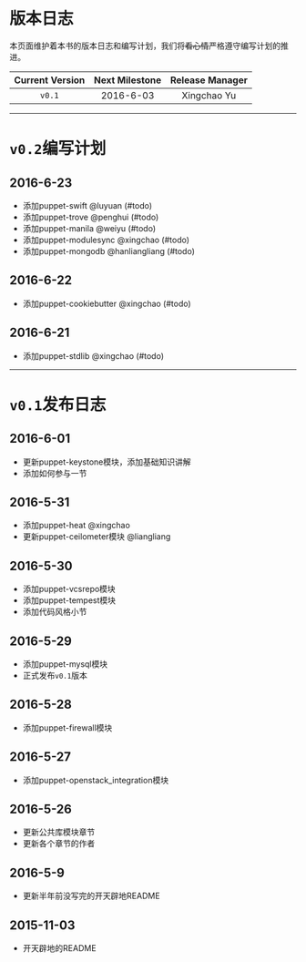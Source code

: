 # 版本日志

本页面维护着本书的版本日志和编写计划，我们将~~看心情~~严格遵守编写计划的推进。

|Current Version|Next Milestone|Release Manager| 
|:---:|:---:|:---:|
|`v0.1`| 2016-6-03| Xingchao Yu  |



---
# `v0.2`编写计划

## 2016-6-23
  - 添加puppet-swift @luyuan (#todo)
  - 添加puppet-trove @penghui (#todo)
  - 添加puppet-manila @weiyu (#todo)
  - 添加puppet-modulesync @xingchao (#todo)
  - 添加puppet-mongodb @hanliangliang (#todo)

## 2016-6-22
  - 添加puppet-cookiebutter @xingchao (#todo)

## 2016-6-21
  - 添加puppet-stdlib @xingchao (#todo)


---
# `v0.1`发布日志

## 2016-6-01
  - 更新puppet-keystone模块，添加基础知识讲解
  - 添加如何参与一节
## 2016-5-31
  - 添加puppet-heat @xingchao
  - 更新puppet-ceilometer模块 @liangliang

## 2016-5-30
  - 添加puppet-vcsrepo模块
  - 添加puppet-tempest模块
  - 添加代码风格小节

## 2016-5-29
  - 添加puppet-mysql模块
  - 正式发布`v0.1`版本

## 2016-5-28
  - 添加puppet-firewall模块

## 2016-5-27
  - 添加puppet-openstack_integration模块

## 2016-5-26 
  - 更新公共库模块章节
  - 更新各个章节的作者

## 2016-5-9
  - 更新半年前没写完的开天辟地README

## 2015-11-03
  - 开天辟地的README
